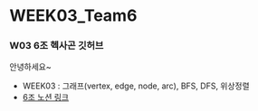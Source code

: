 # WEEK03_Team6

### W03 6조 헥사곤 깃허브

안녕하세요~

- WEEK03 : 그래프(vertex, edge, node, arc), BFS, DFS, 위상정렬
- [6조 노션 링크](https://www.notion.so/872b1b2078034cc799a78207335a9375?v=71c08bc170b6478dbcb84452baaf549a)
